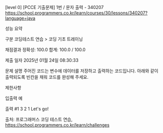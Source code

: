 [level 0] [PCCE 기출문제] 1번 / 문자 출력 - 340207
https://school.programmers.co.kr/learn/courses/30/lessons/340207?language=java

성능 요약


구분
코딩테스트 연습 > 코딩 기초 트레이닝

채점결과
정확성: 100.0
합계: 100.0 / 100.0

제출 일자
2025년 01월 24일 08:30:33

문제 설명
주어진 코드는 변수에 데이터를 저장하고 출력하는 코드입니다. 아래와 같이 출력되도록 빈칸을 채워 코드를 완성해 주세요.

제한사항

입출력 예

출력 #1
3
2
1
Let's go!



출처: 프로그래머스 코딩 테스트 연습, https://school.programmers.co.kr/learn/challenges
